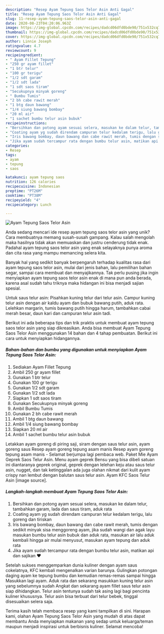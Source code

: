 ```yaml
---
description: "Resep Ayam Tepung Saos Telor Asin Anti Gagal"
title: "Resep Ayam Tepung Saos Telor Asin Anti Gagal"
slug: 11-resep-ayam-tepung-saos-telor-asin-anti-gagal
date: 2020-08-23T04:20:06.963Z
image: https://img-global.cpcdn.com/recipes/dadcd06dfd0bde90/751x532cq70/ayam-tepung-saos-telor-asin-foto-resep-utama.jpg
thumbnail: https://img-global.cpcdn.com/recipes/dadcd06dfd0bde90/751x532cq70/ayam-tepung-saos-telor-asin-foto-resep-utama.jpg
cover: https://img-global.cpcdn.com/recipes/dadcd06dfd0bde90/751x532cq70/ayam-tepung-saos-telor-asin-foto-resep-utama.jpg
author: Linnie Joseph
ratingvalue: 4.7
reviewcount: 9
recipeingredient:
- " Ayam Fillet Tepung"
- "250 gr ayam fillet"
- "1 btr telur"
- "100 gr terigu"
- "1/2 sdt garam"
- "1/2 sdt lada"
- "1 sdt saos tiram"
- "Secukupnya minyak goreng"
- " Bumbu Tumis"
- "2 bh cabe rawit merah"
- "1 btg daun bawang"
- "1/4 siung bawang bombay"
- "20 ml air"
- "1 sachet bumbu telur asin bubuk"
recipeinstructions:
- "Bersihkan dan potong ayam sesuai selera, masukan ke dalam telur, tambahkan garam, lada dan saus tiram, aduk rata"
- "Coating ayam yg sudah direndam campuran telur kedalam terigu, lalu goreng dan tiriskan"
- "Iris bawang bombay, daun bawang dan cabe rawit merah, tumis dengan sedikit minyak sisa menggoreng ayam, jika sudah wangi dan agak layu masukan bumbu telur asin bubuk dan aduk rata, masukan air lalu aduk kembali hingga air mulai menyusut, masukan ayam tepung dan aduk rata"
- "Jika ayam sudah tercampur rata dengan bumbu telur asin, matikan api dan sajikan ❤"
categories:
- Resep
tags:
- ayam
- tepung
- saos

katakunci: ayam tepung saos 
nutrition: 126 calories
recipecuisine: Indonesian
preptime: "PT26M"
cooktime: "PT38M"
recipeyield: "4"
recipecategory: Lunch

---
```



![Ayam Tepung Saos Telor Asin](https://img-global.cpcdn.com/recipes/dadcd06dfd0bde90/751x532cq70/ayam-tepung-saos-telor-asin-foto-resep-utama.jpg)

Anda sedang mencari ide resep ayam tepung saos telor asin yang unik? Cara membuatnya memang susah-susah gampang. Kalau salah mengolah maka hasilnya tidak akan memuaskan dan justru cenderung tidak enak. Padahal ayam tepung saos telor asin yang enak selayaknya punya aroma dan cita rasa yang mampu memancing selera kita.

Banyak hal yang sedikit banyak berpengaruh terhadap kualitas rasa dari ayam tepung saos telor asin, mulai dari jenis bahan, lalu pemilihan bahan segar, sampai cara membuat dan menyajikannya. Tak perlu pusing jika ingin menyiapkan ayam tepung saos telor asin enak di mana pun anda berada, karena asal sudah tahu triknya maka hidangan ini bisa menjadi sajian spesial.

Untuk saus telur asin: Pisahkan kuning telur dari telur asin. Campur kuning telur asin dengan air kaldu ayam dan bubuk bawang putih, aduk rata. Lelehkan margarin, tumis bawang putih hingga harum, tambahkan cabai merah besar, daun kari dan campuran telur asin tadi.


Berikut ini ada beberapa tips dan trik praktis untuk membuat ayam tepung saos telor asin yang siap dikreasikan. Anda bisa membuat Ayam Tepung Saos Telor Asin menggunakan 14 bahan dan 4 tahap pembuatan. Berikut ini cara untuk menyiapkan hidangannya.

<!--inarticleads1-->

##### Bahan-bahan dan bumbu yang digunakan untuk menyiapkan Ayam Tepung Saos Telor Asin:

1. Sediakan  Ayam Fillet Tepung
1. Ambil 250 gr ayam fillet
1. Gunakan 1 btr telur
1. Gunakan 100 gr terigu
1. Gunakan 1/2 sdt garam
1. Gunakan 1/2 sdt lada
1. Siapkan 1 sdt saos tiram
1. Gunakan Secukupnya minyak goreng
1. Ambil  Bumbu Tumis
1. Gunakan 2 bh cabe rawit merah
1. Ambil 1 btg daun bawang
1. Ambil 1/4 siung bawang bombay
1. Siapkan 20 ml air
1. Ambil 1 sachet bumbu telur asin bubuk


Letakkan ayam goreng di piring saji, siram dengan saus telur asin, ayam goreng saus Resep ayam goreng tepung asam manis Resep ayam goreng tepung asam manis - Selamat berjumpa lagi pembaca web. Paket Mie Ayam Geprek Saos Telur Asin. Menu ayam geprek Bensu yang bisa dibeli satuan ini diantaranya geprek original, geprek dengan lelehan keju atau saus telur asin, nugget, dan tak ketinggalan ada juga olahan nikmat dari kulit ayam crispy nan lembut dengan balutan saus telur asin. Ayam KFC Saos Telur Asin [image source]. 

<!--inarticleads2-->

##### Langkah-langkah membuat Ayam Tepung Saos Telor Asin:

1. Bersihkan dan potong ayam sesuai selera, masukan ke dalam telur, tambahkan garam, lada dan saus tiram, aduk rata
1. Coating ayam yg sudah direndam campuran telur kedalam terigu, lalu goreng dan tiriskan
1. Iris bawang bombay, daun bawang dan cabe rawit merah, tumis dengan sedikit minyak sisa menggoreng ayam, jika sudah wangi dan agak layu masukan bumbu telur asin bubuk dan aduk rata, masukan air lalu aduk kembali hingga air mulai menyusut, masukan ayam tepung dan aduk rata
1. Jika ayam sudah tercampur rata dengan bumbu telur asin, matikan api dan sajikan ❤


Setelah sukses menggemparkan dunia kuliner dengan ayam saus cokelatnya, KFC kembali mengenalkan varian barunya. Gulingkan potongan daging ayam ke tepung bumbu dan kemudian remas-remas sampai hingga Masukkan lagi ayam. Aduk rata dan sekarang masukkan kuning telur asin yang sebelumnya sudah Angkat dan sekarang ayam fillet saus telur asin siap dihidangkan. Telur asin tentunya sudah tak asing lagi bagi pencinta kuliner khususnya. Telur asin bisa terbuat dari telur bebek, tinggal disesuaikan selera saja. 

Terima kasih telah membaca resep yang kami tampilkan di sini. Harapan kami, olahan Ayam Tepung Saos Telor Asin yang mudah di atas dapat membantu Anda menyiapkan makanan yang sedap untuk keluarga/teman maupun menjadi inspirasi untuk berbisnis kuliner. Selamat mencoba!
